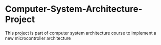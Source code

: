 # Computer-System-Architecture-Project
 This project is part of computer system architecture course to implement a new microcontroller architecture

